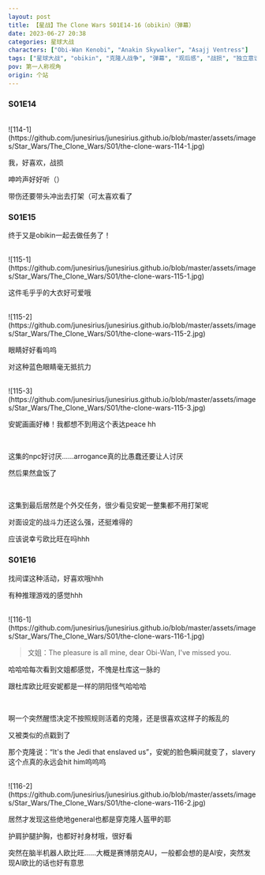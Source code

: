 ```yaml
---
layout: post
title: 【星战】The Clone Wars S01E14-16（obikin）（弹幕）
date: 2023-06-27 20:38
categories: 星球大战
characters: ["Obi-Wan Kenobi", "Anakin Skywalker", "Asajj Ventress"]
tags: ["星球大战", "obikin", "克隆人战争", "弹幕", "观后感", "战损", "独立意识"]
pov: 第一人称视角
origin: 个站
---
```


### S01E14

<br>
![114-1](https://github.com/junesirius/junesirius.github.io/blob/master/assets/images/Star_Wars/The_Clone_Wars/S01/the-clone-wars-114-1.jpg)

我，好喜欢，战损

呻吟声好好听（）

带伤还要带头冲出去打架（可太喜欢看了

### S01E15

终于又是obikin一起去做任务了！

<br>
![115-1](https://github.com/junesirius/junesirius.github.io/blob/master/assets/images/Star_Wars/The_Clone_Wars/S01/the-clone-wars-115-1.jpg)

这件毛乎乎的大衣好可爱哦

<br>
![115-2](https://github.com/junesirius/junesirius.github.io/blob/master/assets/images/Star_Wars/The_Clone_Wars/S01/the-clone-wars-115-2.jpg)

眼睛好好看呜呜

对这种蓝色眼睛毫无抵抗力

<br>
![115-3](https://github.com/junesirius/junesirius.github.io/blob/master/assets/images/Star_Wars/The_Clone_Wars/S01/the-clone-wars-115-3.jpg)

安妮画画好棒！我都想不到用这个表达peace hh

<br>

这集的npc好讨厌……arrogance真的比愚蠢还要让人讨厌

然后果然盒饭了

<br>

这集到最后居然是个外交任务，很少看见安妮一整集都不用打架呢

对面设定的战斗力还这么强，还挺难得的

应该说幸亏欧比旺在吗hhh

### S01E16

找间谍这种活动，好喜欢哦hhh

有种推理游戏的感觉hhh

<br>
![116-1](https://github.com/junesirius/junesirius.github.io/blob/master/assets/images/Star_Wars/The_Clone_Wars/S01/the-clone-wars-116-1.jpg)

> 文姐：The pleasure is all mine, dear Obi-Wan, I've missed you.

哈哈哈每次看到文姐都感觉，不愧是杜库这一脉的

跟杜库欧比旺安妮都是一样的阴阳怪气哈哈哈

<br>

啊一个突然醒悟决定不按照规则活着的克隆，还是很喜欢这样子的叛乱的

又被类似的点戳到了

那个克隆说：“It's the Jedi that enslaved us”，安妮的脸色瞬间就变了，slavery这个点真的永远会hit him呜呜呜

<br>
![116-2](https://github.com/junesirius/junesirius.github.io/blob/master/assets/images/Star_Wars/The_Clone_Wars/S01/the-clone-wars-116-2.jpg)

居然才发现这些绝地general也都是穿克隆人盔甲的耶

护肩护腿护胸，也都好衬身材哦，很好看

突然在脑半机器人欧比旺……大概是赛博朋克AU，一般都会想的是AI安，突然发现AI欧比的话也好有意思

